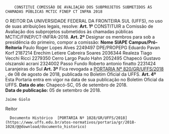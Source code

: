         CONSTITUI COMISSÃO DE AVALIAÇÃO DOS SUBPROJETOS SUBMETIDOS ÀS CHAMADAS PÚBLICAS MCTIC FINEP CT INFRA 2018  

 O REITOR DA UNIVERSIDADE FEDERAL DA FRONTEIRA SUL (UFFS), no uso de suas atribuições legais, resolve:   **Art. 1º** CONSTITUIR a Comissão de Avaliação dos subprojetos submetidos às chamadas públicas MCTIC/FINEP/CT-INFRA-2018.   **Art. 2º** Designar os membros para sob a presidência do primeiro, compor a comissão:     **Nome**    **SIAPE**    **Campus/Pró-Reitoria**      Paulo Roger Lopes Alves   2249497   DPE/PROPEPG     Eduardo Pavan Korf   2187214   Erechim     Letiere Cabreira Soares   2036344   Realeza     Tiago Vecchi Ricci   2279350   Cerro Largo     Paulo Hahn   2052495   Chapecó     Gustavo olszanski acrani   2324002   Passo Fundo     Roberto antonio finatto   2231424   Laranjeiras do Sul       **Art. 3º** Fica revogada a [PORTARIA Nº 820/GR/UFFS/2018](https://www.uffs.edu.br/atos-normativos/portaria/gr/2018-0820)  , de 08 de agosto de 2018, publicada no Boletim Oficial da UFFS.   **Art. 4º** Esta Portaria entra em vigor na data de sua publicação no Boletim Oficial da UFFS.      **Data do ato:** Chapecó-SC, 05 de setembro de 2018.   
 **Data de publicação:**  05 de setembro de 2018. 

    Jaime Giolo   
 Reitor 

      Documento Histórico  [PORTARIA Nº 1028/GR/UFFS/2018](https://www.uffs.edu.br/atos-normativos/portaria/gr/2018-1028/@@download/documento_historico)     
      